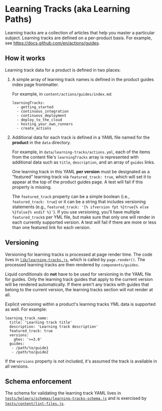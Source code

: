 # Learning Tracks (aka Learning Paths)

Learning tracks are a collection of articles that help you master a particular subject. Learning tracks are defined on a per-product basis. For example, see https://docs.github.com/en/actions/guides.

## How it works

Learning track data for a product is defined in two places:

1. A simple array of learning track names is defined in the product guides index page frontmatter.

    For example, in `content/actions/guides/index.md`:
    ```
    learningTracks:
      - getting_started
      - continuous_integration
      - continuous_deployment
      - deploy_to_the_cloud
      - hosting_your_own_runners
      - create_actions
    ```

2. Additional data for each track is defined in a YAML file named for the **product** in the `data` directory.

    For example, in `data/learning-tracks/actions.yml`, each of the items from the content file's `learningTracks` array is represented with additional data such as `title`, `description`, and an array of `guides` links.

    One learning track in this YAML **per version** must be designated as a "featured" learning track via `featured_track: true`, which will set it to appear at the top of the product guides page. A test will fail if this property is missing.

    The `featured_track` property can be a simple boolean (i.e., `featured_track: true`) or it can be a string that includes versioning statements (e.g., `featured_track: '{% ifversion fpt %}true{% else %}false{% endif %}'`). If you use versioning, you'll have multiple `featured_track`s per YML file, but make sure that only one will render in each currently supported version. A test will fail if there are more or less than one featured link for each version.

## Versioning

Versioning for learning tracks is processed at page render time. The code lives in [`lib/learning-tracks.js`](lib/learning-tracks.js), which is called by `page.render()`. The processed learning tracks are then rendered by `components/guides`.

Liquid conditionals do **not** have to be used for versioning in the YAML file for guides. Only the learning track guides that apply to the current version will be rendered automatically. If there aren't any tracks with guides that belong to the current version, the learning tracks section will not render at all.

Explicit versioning within a product's learning tracks YML data is supported as well. For example:
```
learning_track_name:
  title: 'Learning track title'
  description: 'Learning track description'
  featured_track: true
  versions:
    ghes: '>=3.0'
  guides:
   - /path/to/guide1
   - /path/to/guide2
```
If the `versions` property is not included, it's assumed the track is available in all versions.

## Schema enforcement

The schema for validating the learning track YAML lives in [`tests/helpers/schemas/learning-tracks-schema.js`](tests/helpers/schemas/learning-tracks-schema.js) and is exercised by [`tests/content/lint-files.js`](tests/content/lint-files.js).
